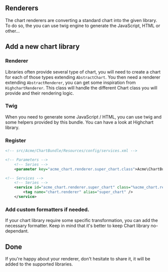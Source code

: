 ## Renderers

The chart renderers are converting a standard chart into the given library. To do so,
the you can use twig engine to generate the JavaScript, HTML or other...

Add a new chart library
-----------------------

### Renderer

Libraries often provide several type of chart, you will need to create a chart for each of those types extending `AbstractChart`.
You then need a renderer extending `AbstractRenderer`, you can get some inspiration from `HighchartRenderer`. This class will handle the different Chart class you will provide and their rendering logic.

### Twig

When you need to generate some JavaScript / HTML, you can use twig and some helpers provided by this bundle. You can have a look at Highchart library.

### Register

```xml
<!-- src/Acme/ChartBundle/Resources/config/services.xml -->

<!-- Parameters -->
    <!-- Series -->
    <parameter key="acme_chart.renderer.super_chart.class">Acme\ChartBundle\Renderer\SuperChart</parameter>

<!-- Services -->
    <!-- Series -->
    <service id="acme_chart.renderer.super_chart" class="%acme_chart.renderer.super_chart.class%">
        <tag name="chart.renderer" alias="super_chart" />
    </service>
```

### Add custom formatters if needed.

If your chart library require some specific transformation, you can add the necessary formatter. Keep in mind that it's better to keep Chart library no-dependant.

Done
----
If you're happy about your renderer, don't hesitate to share it, it will be added to the supported libraries.